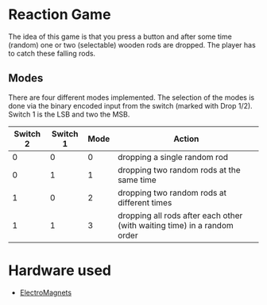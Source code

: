 # Reaction Game

The idea of this game is that you press a button and after some time (random)
one or two (selectable) wooden rods are dropped. The player has to catch these 
falling rods.

## Modes

There are four different modes implemented. The selection of the modes is done 
via the binary encoded input from the switch (marked with Drop 1/2).
Switch 1 is the LSB and two the MSB.

| Switch 2 	| Switch 1 	| Mode 	| Action                                                                   	|
|----------	|----------	|------	|--------------------------------------------------------------------------	|
| 0        	| 0        	| 0    	| dropping a single random rod                                             	|
| 0        	| 1        	| 1    	| dropping two random rods at the same time                                	|
| 1        	| 0        	| 2    	| dropping two random rods at different times                              	|
| 1        	| 1        	| 3    	| dropping all rods after each other (with waiting time) in a random order 	|



# Hardware used
* [ElectroMagnets](https://www.amazon.de/gp/product/B07QNL3CJ2)
